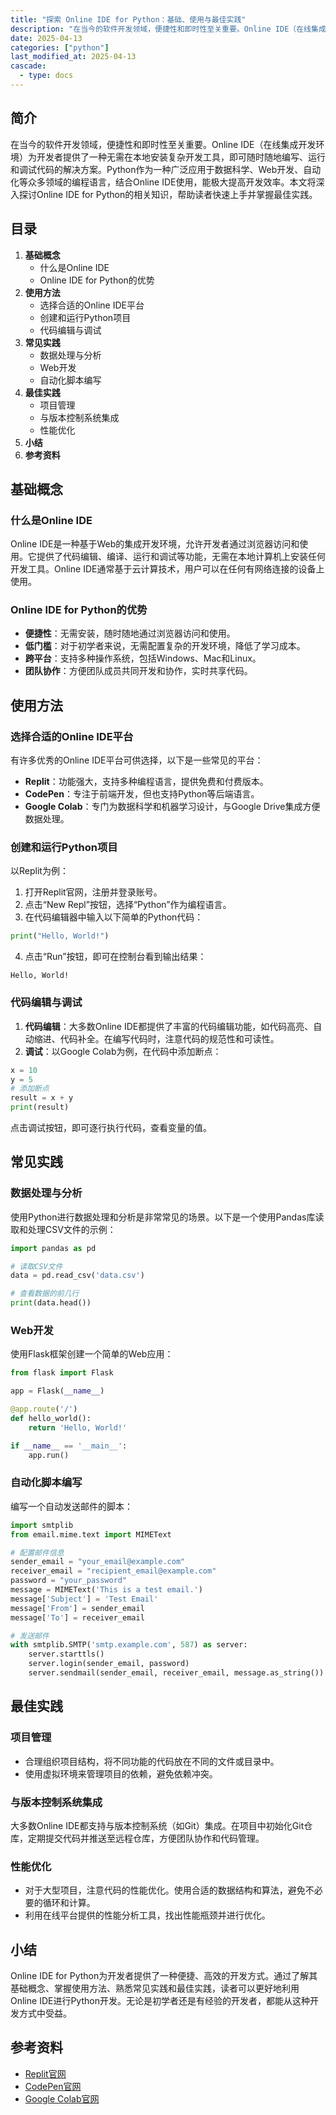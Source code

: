 ```yaml
---
title: "探索 Online IDE for Python：基础、使用与最佳实践"
description: "在当今的软件开发领域，便捷性和即时性至关重要。Online IDE（在线集成开发环境）为开发者提供了一种无需在本地安装复杂开发工具，即可随时随地编写、运行和调试代码的解决方案。Python作为一种广泛应用于数据科学、Web开发、自动化等众多领域的编程语言，结合Online IDE使用，能极大提高开发效率。本文将深入探讨Online IDE for Python的相关知识，帮助读者快速上手并掌握最佳实践。"
date: 2025-04-13
categories: ["python"]
last_modified_at: 2025-04-13
cascade:
  - type: docs
---
```



## 简介
在当今的软件开发领域，便捷性和即时性至关重要。Online IDE（在线集成开发环境）为开发者提供了一种无需在本地安装复杂开发工具，即可随时随地编写、运行和调试代码的解决方案。Python作为一种广泛应用于数据科学、Web开发、自动化等众多领域的编程语言，结合Online IDE使用，能极大提高开发效率。本文将深入探讨Online IDE for Python的相关知识，帮助读者快速上手并掌握最佳实践。

<!-- more -->
## 目录
1. **基础概念**
    - 什么是Online IDE
    - Online IDE for Python的优势
2. **使用方法**
    - 选择合适的Online IDE平台
    - 创建和运行Python项目
    - 代码编辑与调试
3. **常见实践**
    - 数据处理与分析
    - Web开发
    - 自动化脚本编写
4. **最佳实践**
    - 项目管理
    - 与版本控制系统集成
    - 性能优化
5. **小结**
6. **参考资料**

## 基础概念
### 什么是Online IDE
Online IDE是一种基于Web的集成开发环境，允许开发者通过浏览器访问和使用。它提供了代码编辑、编译、运行和调试等功能，无需在本地计算机上安装任何开发工具。Online IDE通常基于云计算技术，用户可以在任何有网络连接的设备上使用。

### Online IDE for Python的优势
- **便捷性**：无需安装，随时随地通过浏览器访问和使用。
- **低门槛**：对于初学者来说，无需配置复杂的开发环境，降低了学习成本。
- **跨平台**：支持多种操作系统，包括Windows、Mac和Linux。
- **团队协作**：方便团队成员共同开发和协作，实时共享代码。

## 使用方法
### 选择合适的Online IDE平台
有许多优秀的Online IDE平台可供选择，以下是一些常见的平台：
- **Replit**：功能强大，支持多种编程语言，提供免费和付费版本。
- **CodePen**：专注于前端开发，但也支持Python等后端语言。
- **Google Colab**：专门为数据科学和机器学习设计，与Google Drive集成方便数据处理。

### 创建和运行Python项目
以Replit为例：
1. 打开Replit官网，注册并登录账号。
2. 点击“New Repl”按钮，选择“Python”作为编程语言。
3. 在代码编辑器中输入以下简单的Python代码：
```python
print("Hello, World!")
```
4. 点击“Run”按钮，即可在控制台看到输出结果：
```
Hello, World!
```

### 代码编辑与调试
1. **代码编辑**：大多数Online IDE都提供了丰富的代码编辑功能，如代码高亮、自动缩进、代码补全。在编写代码时，注意代码的规范性和可读性。
2. **调试**：以Google Colab为例，在代码中添加断点：
```python
x = 10
y = 5
# 添加断点
result = x + y
print(result)
```
点击调试按钮，即可逐行执行代码，查看变量的值。

## 常见实践
### 数据处理与分析
使用Python进行数据处理和分析是非常常见的场景。以下是一个使用Pandas库读取和处理CSV文件的示例：
```python
import pandas as pd

# 读取CSV文件
data = pd.read_csv('data.csv')

# 查看数据的前几行
print(data.head())
```

### Web开发
使用Flask框架创建一个简单的Web应用：
```python
from flask import Flask

app = Flask(__name__)

@app.route('/')
def hello_world():
    return 'Hello, World!'

if __name__ == '__main__':
    app.run()
```

### 自动化脚本编写
编写一个自动发送邮件的脚本：
```python
import smtplib
from email.mime.text import MIMEText

# 配置邮件信息
sender_email = "your_email@example.com"
receiver_email = "recipient_email@example.com"
password = "your_password"
message = MIMEText('This is a test email.')
message['Subject'] = 'Test Email'
message['From'] = sender_email
message['To'] = receiver_email

# 发送邮件
with smtplib.SMTP('smtp.example.com', 587) as server:
    server.starttls()
    server.login(sender_email, password)
    server.sendmail(sender_email, receiver_email, message.as_string())
```

## 最佳实践
### 项目管理
- 合理组织项目结构，将不同功能的代码放在不同的文件或目录中。
- 使用虚拟环境来管理项目的依赖，避免依赖冲突。

### 与版本控制系统集成
大多数Online IDE都支持与版本控制系统（如Git）集成。在项目中初始化Git仓库，定期提交代码并推送至远程仓库，方便团队协作和代码管理。

### 性能优化
- 对于大型项目，注意代码的性能优化。使用合适的数据结构和算法，避免不必要的循环和计算。
- 利用在线平台提供的性能分析工具，找出性能瓶颈并进行优化。

## 小结
Online IDE for Python为开发者提供了一种便捷、高效的开发方式。通过了解其基础概念、掌握使用方法、熟悉常见实践和最佳实践，读者可以更好地利用Online IDE进行Python开发。无论是初学者还是有经验的开发者，都能从这种开发方式中受益。

## 参考资料
- [Replit官网](https://replit.com/)
- [CodePen官网](https://codepen.io/)
- [Google Colab官网](https://colab.research.google.com/)
